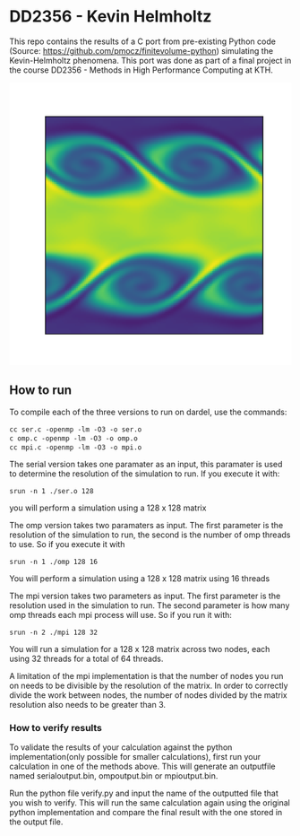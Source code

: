 # DD2356 - Kevin Helmholtz
This repo contains the results of a C port from pre-existing Python code (Source: https://github.com/pmocz/finitevolume-python) simulating the Kevin-Helmholtz phenomena. 
This port was done as part of a final project in the course DD2356 - Methods in High Performance Computing at KTH.

![Kevin-Helmholtz simulation](finitevolume.png)

## How to run
To compile each of the three versions to run on dardel, use the commands:

    cc ser.c -openmp -lm -O3 -o ser.o
    c omp.c -openmp -lm -O3 -o omp.o
    cc mpi.c -openmp -lm -O3 -o mpi.o

The serial version takes one paramater as an input, this paramater is used
to determine the resolution of the simulation to run. If you execute it with:

    srun -n 1 ./ser.o 128 
you will perform a simulation using a 128 x 128 matrix

The omp version takes two paramaters as input. The first parameter is the
resolution of the simulation to run, the second is the number of omp threads to use. So if you execute it with

    srun -n 1 ./omp 128 16
You will perform a simulation using a 128 x 128 matrix using 16 threads

The mpi version takes two parameters as input. The first parameter is the resolution used in the simulation to run. The second parameter is how many omp threads each mpi process will use. So if you run it with:

    srun -n 2 ./mpi 128 32
You will run a simulation for a 128 x 128 matrix across two nodes, each using 32 threads for a total of 64 threads.

A limitation of the mpi implementation is that the number of nodes you run on needs to be divisible by the resolution of the matrix. In order to correctly divide the work between nodes, the number of nodes divided by the matrix resolution also needs to be greater than 3.


### How to verify results
To validate the results of your calculation against the python implementation(only possible for smaller calculations), first run your calculation in one of the methods above. This will generate an outputfile named serialoutput.bin, ompoutput.bin or mpioutput.bin. 

Run the python file verify.py and input the name of the outputted file that you wish to verify. This will run the same calculation again using the original python implementation and compare the final result with the one stored in the output file.


